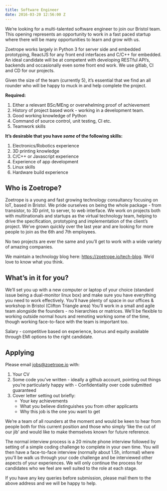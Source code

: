 ```yaml
---
title: Software Engineer
date: 2016-03-20 12:56:00 Z
---
```


We’re looking for a multi-talented software engineer to join our Bristol team. This opening represents an opportunity to work in a fast paced startup where there will be many opportunities to learn and grow with us. 

Zoetrope works largely in Python 3 for server side and embedded prototyping, ReactJS for any front end interfaces and C/C++ for embedded. An ideal candidate will be at competent with developing RESTful API’s, backends and occasionally even some front end work. We use gitlab, CI and CD for our projects.

Given the size of the team (currently 5), it’s essential that we find an all rounder who will be happy to muck in and help complete the project.

**Required:**
1. Either a relevant BSc/MEng or overwhelming proof of achievement
2. History of project based work - working in a development team. 
3. Good working knowledge of Python
4. Command of source control, unit testing, CI etc.
5. Teamwork skills

**It’s desirable that you have *some* of the following skills:**
1. Electronics/Robotics experience
2. 3D printing knowledge
3. C/C++ or Javascript experience
4. Experience of app development
5. Linux skills
6. Hardware build experience

## Who is Zoetrope?

Zoetrope is a young and fast growing technology consultancy focusing on IoT, based in Bristol. We pride ourselves on being the whole package - from transistor, to 3D print, to server, to web interface. We work on projects both with multinationals and startups as the virtual technology team, helping to drive the specification, prototyping and implementation of the client’s project. We’ve grown quickly over the last year and are looking for more people to join as the 6th and 7th employees.

No two projects are ever the same and you’ll get to work with a wide variety of amazing companies.

We maintain a technology blog here: https://zoetrope.io/tech-blog. We’d love to know what you think.



## What’s in it for you?

We’ll set you up with a new computer or laptop of your choice (standard issue being a dual-monitor linux box) and make sure you have everything you need to work effectively.
You’ll have plenty of space in our offices & workshop in Bristol (Clifton Triangle area)
You’ll work in a small and agile team alongside the founders - no hierarchies or matrices.
We’ll be flexible to working outside normal hours and remoting working some of the time, though working face-to-face with the team is important too.

Salary - competitive based on experience, bonus and equity available through EMI options to the right candidate.

## Applying

Please email jobs@zoetrope.io with:
1. Your CV
2. Some code you’ve written - ideally a github account, pointing out things you’re particularly happy with - Confidentiality over code submitted guaranteed
3. Cover letter setting out briefly:
   * Your key achievements
   * What you believe distinguishes you from other applicants
   * Why this job is the one you want to get

We’re a team of all rounders at the moment and would be keen to hear from people both for this current position and those who simply ‘like the cut of our jib’ and would like to make themselves known for future reference.

The normal interview process is a 20 minute phone interview followed by setting of a simple coding challenge to complete in your own time. You will then have a face-to-face interview (normally about 1.5h, informal) where you'll be walk us through your code challenge and be interviewed other aspects of your experiences. We will only continue the process for candidates who we feel are well suited to the role at each stage.

If you have any key queries before submission, please mail them to the above address and we will be happy to help.
